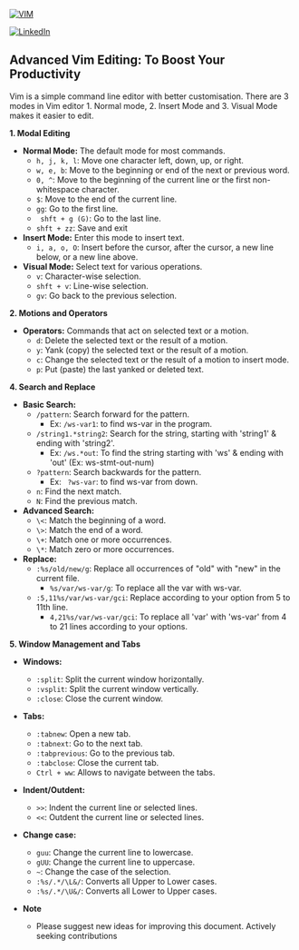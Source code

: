 
[![VIM](https://www.vim.org/images/vim_editor.gif)](https://www.vim.org/images/vim_editor.gif)

[![LinkedIn](https://img.shields.io/badge/linkedin-Eswar%20Guggilam%20linkedIn-blue)](https://www.linkedin.com/in/eswar-guggilam-tv/)
## Advanced Vim Editing: To Boost Your Productivity
Vim is a simple command line editor with better customisation. There are 3 modes in Vim editor 1. Normal mode, 2. Insert Mode and 3. Visual Mode makes it easier to edit.


**1. Modal Editing**

- **Normal Mode:** The default mode for most commands.
    - ` h, j, k, l `: Move one character left, down, up, or right.
    - ` w, e, b `: Move to the beginning or end of the next or previous word.
    - ` 0, ^ `: Move to the beginning of the current line or the first non-whitespace character.
    - ` $ `: Move to the end of the current line.
    - ` gg `: Go to the first line.
    - ` shft + g (G)`: Go to the last line.
    - ` shft + zz `: Save and exit
- **Insert Mode:** Enter this mode to insert text.
    - `i, a, o, O`: Insert before the cursor, after the cursor, a new line below, or a new line above.
- **Visual Mode:** Select text for various operations.
    - `v`: Character-wise selection.
    - `shft + v`: Line-wise selection.
    - `gv`: Go back to the previous selection.

**2. Motions and Operators**

- **Operators:** Commands that act on selected text or a motion.
    - `d`: Delete the selected text or the result of a motion.
    - `y`: Yank (copy) the selected text or the result of a motion.
    - `c`: Change the selected text or the result of a motion to insert mode.
    - `p`: Put (paste) the last yanked or deleted text.

**4. Search and Replace**

- **Basic Search:**
    - `/pattern`: Search forward for the pattern.
        - Ex: `/ws-var1`: to find ws-var in the program.
    - `/string1.*string2`: Search for the string, starting with 'string1' & ending with 'string2'.
        - Ex: `/ws.*out`: To find the string starting with 'ws' & ending with 'out' (Ex: ws-stmt-out-num) 
    - `?pattern`: Search backwards for the pattern.
        - Ex: ` ?ws-var`: to find ws-var from down.
    - `n`: Find the next match.
    - `N`: Find the previous match.
- **Advanced Search:**
    - `\<`: Match the beginning of a word.
    - `\>`: Match the end of a word.
    - `\+`: Match one or more occurrences.
    - `\*`: Match zero or more occurrences.
- **Replace:**
    - `:%s/old/new/g`: Replace all occurrences of "old" with "new" in the current file.
       - `%s/var/ws-var/g`: To replace all the var with ws-var.
    - `:5,11%s/var/ws-var/gci`: Replace according to your option from 5 to 11th line.
       - `4,21%s/var/ws-var/gci`: To replace all 'var' with 'ws-var' from 4 to 21 lines according to your options.

**5. Window Management and Tabs**

- **Windows:**
    - `:split`: Split the current window horizontally.
    - `:vsplit`: Split the current window vertically.
    - `:close`: Close the current window.
- **Tabs:**
    - `:tabnew`: Open a new tab.
    - `:tabnext`: Go to the next tab.
    - `:tabprevious`: Go to the previous tab.
    - `:tabclose`: Close the current tab.
    - `Ctrl + ww`: Allows to navigate between the tabs.

- **Indent/Outdent:**

    - `>>`: Indent the current line or selected lines.
    - `<<`: Outdent the current line or selected lines.
- **Change case:**
    - `guu`: Change the current line to lowercase.
    - `gUU`: Change the current line to uppercase.
    - `~`: Change the case of the selection.
    - `:%s/.*/\L&/`: Converts all Upper to Lower cases.
    - `:%s/.*/\U&/`: Converts all Lower to Upper cases.


- **Note**
    - Please suggest new ideas for improving this document. Actively seeking contributions
